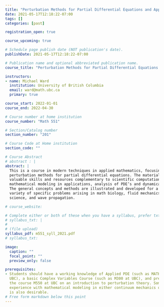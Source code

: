 ```yaml
---
title: "Perturbation Methods for Partial Differential Equations and Applications"
date: 2021-05-17T12:18:22-07:00
tags: []
categories: [past]

registration_open: true

course_upcoming: true

# Schedule page publish date (NOT publication's date).
publishDate: 2021-05-17T12:18:22-07:00

# Publication name and optional abbreviated publication name.
course_title: "Perturbation Methods for Partial Differential Equations and Applications"

instructors:
- name: Michael Ward
  institution: University of British Columbia
  email: ward@math.ubc.ca
  primary: true

course_start: 2022-01-01
course_end: 2022-04-30

# Course number at home institution
course_number: "Math 551"

# Section/Catalog number
section_number: "201"

# Course Code at Home institution
section_code: ""

# Course Abstract
# abstract : |
abstract: |
  This is a course in modern techniques in applied mathematics, focusing on
  perturbation methods for partial differential equations. The material provides
  valuable skills and resources complementary to scientific computations,
  mathematical modeling in applications, analysis of PDE’s and dynamical systems.
  The general concepts and methods are illustrated and developed for a wide
  variety of specific problems arising in math biology, fluid mechanics, materials
  science, and wave propagation.

# course_website:

# Complete either or both of these when you have a syllabus, prefer txt!
# syllabus_txt: |
#
# (file upload)
syllabus_pdf: m551_syll_2021.pdf
# syllabus_txt:

image:
  caption: ""
  focal_point: ""
  preview_only: false

prerequisites:
- Students should have a working knowledge of Applied PDE (such as MATH 400 at
  UBC), a basic Complex Variables Course (such as M300 at UBC), and preferably
  the course M550 at UBC on an introduction to perturbation theory. Some
  experience with mathematical modeling in either continuum mechanics or biology
  is also desirable.
# Free form markdown below this point
---
```

